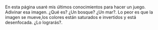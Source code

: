 En esta página usaré mis últimos conocimientos para hacer un juego. Adivinar esa imagen. ¿Qué es? ¿Un bosque? ¿Un mar?. Lo peor es que la imagen se mueve,los colores están saturados e invertidos y está desenfocada. ¿Lo lograrás?.